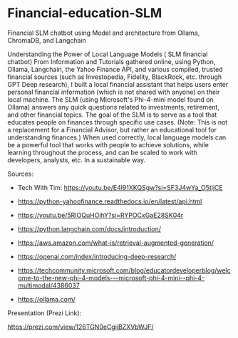 # Financial-education-SLM
Financial SLM chatbot using Model and architecture from Ollama, ChromaDB, and Langchain


Understanding the Power of Local Language Models ( SLM financial chatbot)
From Information and Tutorials gathered online, using Python, Ollama, Langchain, the Yahoo Finance API, and various compiled, trusted financial sources (such as Investopedia, Fidelity, BlackRock, etc. through GPT Deep research), I built a local financial assistant that helps users enter personal financial information (which is not shared with anyone) on their local machine. The SLM (using Microsoft's Phi-4-mini model found on Ollama) answers any quick questions related to investments, retirement, and other financial topics. The goal of the SLM is to serve as a tool that educates people on finances through specific use cases. 
(Note: This is not a replacement for a Financial Advisor, but rather an educational tool for understanding finances.) 
When used correctly, local language models can be a powerful tool that works with people to achieve solutions, while learning throughout the process, and can be scaled to work with developers, analysts, etc. 
In a sustainable way.

Sources:

- Tech With Tim: https://youtu.be/E4l91XKQSgw?si=SF3J4wYa_O5tijCE

- https://python-yahoofinance.readthedocs.io/en/latest/api.html

- https://youtu.be/5RIOQuHOihY?si=RYPOCxGaE28SK04r

- https://python.langchain.com/docs/introduction/

- https://aws.amazon.com/what-is/retrieval-augmented-generation/

- https://openai.com/index/introducing-deep-research/

- https://techcommunity.microsoft.com/blog/educatordeveloperblog/welcome-to-the-new-phi-4-models---microsoft-phi-4-mini--phi-4-multimodal/4386037

- https://ollama.com/

Presentation (Prezi Link):

https://prezi.com/view/126TGN0eCgijBZXVbWJF/

